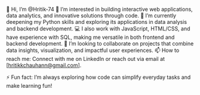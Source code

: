 👋 Hi, I’m @Hritik-74
👀 I’m interested in building interactive web applications, data analytics, and innovative solutions through code.
🌱 I’m currently deepening my Python skills and exploring its applications in data analysis and backend development.
💻 I also work with JavaScript, HTML/CSS, and have experience with SQL, making me versatile in both frontend and backend development.
💞️ I’m looking to collaborate on projects that combine data insights, visualization, and impactful user experiences.
📫 How to reach me: Connect with me on LinkedIn or reach out via email at [hritikkchauhann@gmail.com].

⚡ Fun fact: I’m always exploring how code can simplify everyday tasks and make learning fun!
<!---
Hritik-74/Hritik-74 is a ✨ special ✨ repository because its `README.md` (this file) appears on your GitHub profile.
You can click the Preview link to take a look at your changes.
--->
